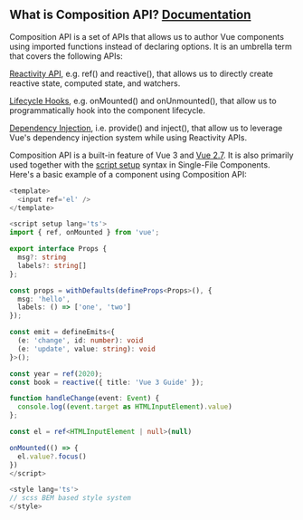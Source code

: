 ## What is Composition API? [Documentation](https://vuejs.org/guide/extras/composition-api-faq.html#what-is-composition-api)

Composition API is a set of APIs that allows us to author Vue components using imported functions instead of declaring options. It is an umbrella term that covers the following APIs:

[Reactivity API](https://vuejs.org/api/reactivity-core.html), e.g. ref() and reactive(), that allows us to directly create reactive state, computed state, and watchers.

[Lifecycle Hooks](https://vuejs.org/api/composition-api-lifecycle.html), e.g. onMounted() and onUnmounted(), that allow us to programmatically hook into the component lifecycle.

[Dependency Injection](https://vuejs.org/api/composition-api-dependency-injection.html), i.e. provide() and inject(), that allow us to leverage Vue's dependency injection system while using Reactivity APIs.

Composition API is a built-in feature of Vue 3 and [Vue 2.7](https://blog.vuejs.org/posts/vue-2-7-naruto.html). It is also primarily used together with the [script setup](https://vuejs.org/api/sfc-script-setup.html) syntax in Single-File Components. Here's a basic example of a component using Composition API:

```ts
<template>
  <input ref='el' />
</template>

<script setup lang='ts'>
import { ref, onMounted } from 'vue';

export interface Props {
  msg?: string
  labels?: string[]
};

const props = withDefaults(defineProps<Props>(), {
  msg: 'hello',
  labels: () => ['one', 'two']
});

const emit = defineEmits<{
  (e: 'change', id: number): void
  (e: 'update', value: string): void
}>();

const year = ref(2020);
const book = reactive({ title: 'Vue 3 Guide' });

function handleChange(event: Event) {
  console.log((event.target as HTMLInputElement).value)
};

const el = ref<HTMLInputElement | null>(null)

onMounted(() => {
  el.value?.focus()
})
</script>

<style lang='ts'>
// scss BEM based style system
</style>

```